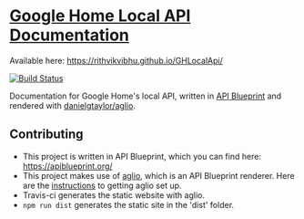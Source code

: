 # [Google Home Local API Documentation](https://rithvikvibhu.github.io/GHLocalApi/)
Available here: https://rithvikvibhu.github.io/GHLocalApi/

[![Build Status](https://travis-ci.org/rithvikvibhu/GHLocalApi.svg?branch=master)](https://travis-ci.org/rithvikvibhu/GHLocalApi)

Documentation for Google Home's local API, written in [API Blueprint](https://apiblueprint.org/) and rendered with [danielgtaylor/aglio](https://github.com/danielgtaylor/aglio).

## Contributing

* This project is written in API Blueprint, which you can find here: https://apiblueprint.org/
* This project makes use of [aglio](https://github.com/danielgtaylor/aglio), which is an API Blueprint renderer. Here are the [instructions](https://github.com/danielgtaylor/aglio#installation--usage) to getting aglio set up.
* Travis-ci generates the static website with aglio.
* `npm run dist` generates the static site in the 'dist' folder.